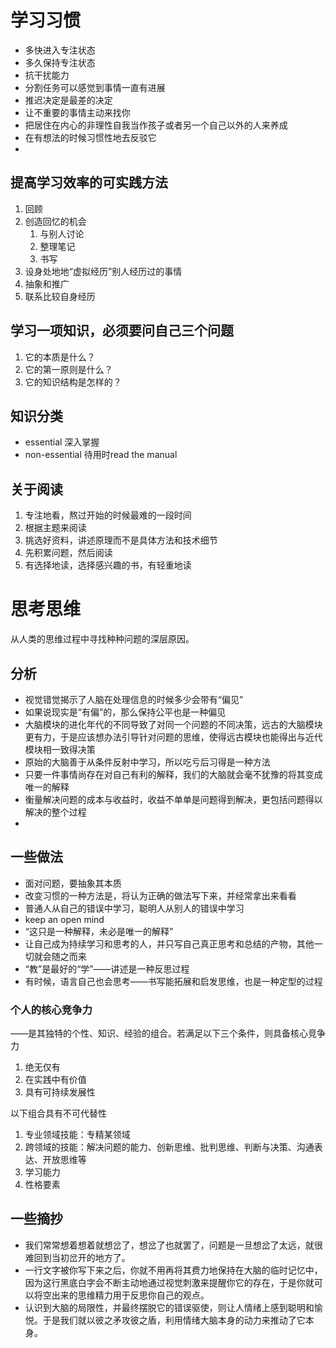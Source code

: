 # 学习习惯
* 多快进入专注状态
* 多久保持专注状态
* 抗干扰能力
* 分割任务可以感觉到事情一直有进展
* 推迟决定是最差的决定
* 让不重要的事情主动来找你
* 把居住在内心的非理性自我当作孩子或者另一个自己以外的人来养成
* 在有想法的时候习惯性地去反驳它
* 

## 提高学习效率的可实践方法
1. 回顾
2. 创造回忆的机会
	1. 与别人讨论
	2. 整理笔记
	3. 书写
3. 设身处地地“虚拟经历”别人经历过的事情
4. 抽象和推广
5. 联系比较自身经历

## 学习一项知识，必须要问自己三个问题
1. 它的本质是什么？
2. 它的第一原则是什么？
3. 它的知识结构是怎样的？

## 知识分类
* essential		深入掌握
* non-essential	待用时read the manual

## 关于阅读
1. 专注地看，熬过开始的时候最难的一段时间
2. 根据主题来阅读
3. 挑选好资料，讲述原理而不是具体方法和技术细节
4. 先积累问题，然后阅读
5. 有选择地读，选择感兴趣的书，有轻重地读

# 思考思维
从人类的思维过程中寻找种种问题的深层原因。

## 分析
* 视觉错觉揭示了人脑在处理信息的时候多少会带有“偏见”
* 如果说现实是“有偏”的，那么保持公平也是一种偏见
* 大脑模块的进化年代的不同导致了对同一个问题的不同决策，远古的大脑模块更有力，于是应该想办法引导针对问题的思维，使得远古模块也能得出与近代模块相一致得决策
* 原始的大脑善于从条件反射中学习，所以吃亏后习得是一种方法
* 只要一件事情尚存在对自己有利的解释，我们的大脑就会毫不犹豫的将其变成唯一的解释
*  衡量解决问题的成本与收益时，收益不单单是问题得到解决，更包括问题得以解决的整个过程
* 

## 一些做法
* 面对问题，要抽象其本质
* 改变习惯的一种方法是，将认为正确的做法写下来，并经常拿出来看看
* 普通人从自己的错误中学习，聪明人从别人的错误中学习
* keep an open mind
* “这只是一种解释，未必是唯一的解释”
* 让自己成为持续学习和思考的人，并只写自己真正思考和总结的产物，其他一切就会随之而来
* “教”是最好的“学”——讲述是一种反思过程
* 有时候，语言自己也会思考——书写能拓展和启发思维，也是一种定型的过程

### 个人的核心竞争力
——是其独特的个性、知识、经验的组合。若满足以下三个条件，则具备核心竞争力

1. 绝无仅有
2. 在实践中有价值
3. 具有可持续发展性

以下组合具有不可代替性

1. 专业领域技能：专精某领域
2. 跨领域的技能：解决问题的能力、创新思维、批判思维、判断与决策、沟通表达、开放思维等
3. 学习能力
4. 性格要素


## 一些摘抄
* 我们常常想着想着就想岔了，想岔了也就罢了，问题是一旦想岔了太远，就很难回到当初岔开的地方了。
* 一行文字被你写下来之后，你就不用再将其费力地保持在大脑的临时记忆中，因为这行黑底白字会不断主动地通过视觉刺激来提醒你它的存在，于是你就可以将空出来的思维精力用于反思你自己的观点。
* 认识到大脑的局限性，并最终摆脱它的错误驱使，则让人情绪上感到聪明和愉悦。于是我们就以彼之矛攻彼之盾，利用情绪大脑本身的动力来推动了它本身。